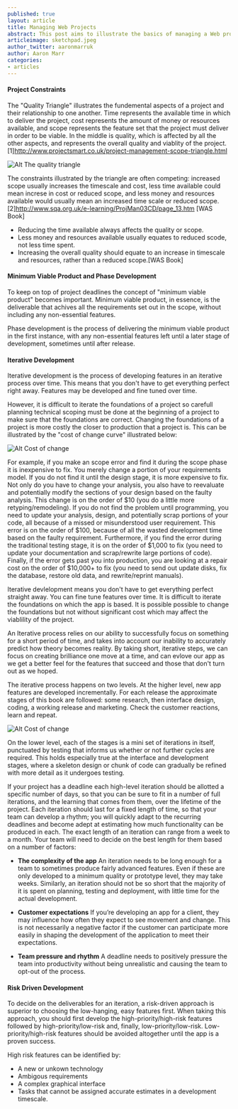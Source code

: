 ```yaml
---
published: true
layout: article
title: Managing Web Projects
abstract: This post aims to illustrate the basics of managing a Web project. While there may be different approaches, depending on the size of the team or company culture, this post will aim to set out the basic principles of runnning a successful Web project.  
articleimage: sketchpad.jpeg
author_twitter: aaronmarruk
author: Aaron Marr
categories:
- articles
---
```


#### Project Constraints

The "Quality Triangle" illustrates the fundemental aspects of a project and their relationship to one another. Time represents the available time in which to deliver the project, cost represents the amount of money or resources available, and scope represents the feature set that the project must deliver in order to be viable. In the middle is quality, which is affected by all the other aspects, and represents the overall quality and  viablity of the project. [1]http://www.projectsmart.co.uk/project-management-scope-triangle.html

![Alt The quality triangle](/blog/img/quality-triangle.jpg)

The constraints illustrated by the triangle are often competing: increased scope usually increases the timescale and cost, less time available could mean increse in cost or reduced scope, and less money and resources available would usually mean an increased time scale or reduced scope. [2]http://www.sqa.org.uk/e-learning/ProjMan03CD/page_13.htm [WAS Book]

* Reducing the time available always affects the quality or scope. 
* Less money and resources available usually equates to reduced scode, not less time spent. 
* Increasing the overall quality should equate to an increase in timescale and resources, rather than a reduced scope.[WAS Book]

#### Minimum Viable Product and Phase Development

To keep on top of project deadlines the concept of "minimum viable product" becomes important. Minimum viable product, in essence, is the deliverable that achives all the requirements set out in the scope, without including any non-essential features. 

Phase development is the process of delivering the minimum viable product in the first instance, with any non-essential features left until a later stage of development, sometimes until after release.

#### Iterative Development

Iterative development is the process of developing features in an iterative process over time. This means that you don't have to get everything perfect right away. Features may be developed and fine tuned over time. 

However, it is difficult to iterate the foundations of a project so carefull planning technical scoping must be done at the beginning of a project to make sure that the foundations are correct. Changing the foundations of a project is more costly the closer to production that a project is. This can be illustrated by the "cost of change curve" illustrated below:

![Alt Cost of change](/blog/img/costofchange.jpg)

For example, if you make an scope error and find it during the scope phase it is inexpensive to fix. You merely change a portion of your requirements model. If you do not find it until the design stage, it is more expensive to fix. Not only do you have to change your analysis, you also have to reevaluate and potentially modify the sections of your design based on the faulty analysis. This change is on the order of $10 (you do a little more retyping/remodeling). If you do not find the problem until programming, you need to update your analysis, design, and potentially scrap portions of your code, all because of a missed or misunderstood user requirement. This error is on the order of $100, because of all the wasted development time based on the faulty requirement. Furthermore, if you find the error during the traditional testing stage, it is on the order of $1,000 to fix (you need to update your documentation and scrap/rewrite large portions of code). Finally, if the error gets past you into production, you are looking at a repair cost on the order of $10,000+ to fix (you need to send out update disks, fix the database, restore old data, and rewrite/reprint manuals).


Iterative devlelopment means you don't have to get everything perfect straight away. You can fine tune features over time. It is difficult to iterate the foundations on which the app is based. It is possible possible to change the foundations but not without significant cost which may affect the viablility of the project.

An Iterative process relies on our ability to successfully focus on something for a short period of time, and takes into account our inability to accurately predict how theory becomes reality. By taking short, iterative steps, we can focus on creating brilliance one move at a time, and can evlove our app as we get a better feel for the features that succeed and those that don't turn out as we hoped.

The iterative process happens on two levels. At the higher level, new app features are developed incrementally. For each release the approximate stages of this book are followed: some research, then interface design, coding, a working release and marketing. Check the customer reactions, learn and repeat.

![Alt Cost of change](/blog/img/iterativedevelopment.jpg)

On the lower level, each of the stages is a mini set of iterations in itself, punctuated by testing that informs us whether or not further cycles are required. This holds especially true at the interface and development stages, where a skeleton design or chunk of code can gradually be refined with more detail as it undergoes testing.

If your project has a deadline each high-level iteration should be allotted a specific number of days, so that you can be sure to fit in a number of full iterations, and the learning that comes from them, over the lifetime of the project.
Each iteration should last for a fixed length of time, so that your team can develop a rhythm; you will quickly adapt to the recurring deadlines and become adept at estimating how much functionality can be produced in each.
The exact length of an iteration can range from a week to a month. Your team will need to decide on the best length for them based on a number of factors:

* **The complexity of the app**
An iteration needs to be long enough for a team to sometimes produce fairly advanced features. Even if these are only developed to a minimum quality or prototype level, they may take weeks. Similarly, an iteration should not be so short that the majority of it is spent on planning, testing and deployment, with little time for the actual development.

* **Customer expectations**
If you’re developing an app for a client, they may influence
how often they expect to see movement and change. This is not necessarily a negative factor if the customer can participate more easily in shaping the development of the application to meet their expectations.

* **Team pressure and rhythm**
A deadline needs to positively pressure the team into productivity without being unrealistic and causing the team to opt-out of
the process.

#### Risk Driven Development

To decide on the deliverables for an iteration, a risk-driven approach is superior to choosing the low-hanging, easy features first. When taking this approach, you should first develop the high-priority/high-risk features followed by high-priority/low-risk and, finally, low-priority/low-risk. Low-priority/high-risk features should be avoided altogether until the app is a proven success.

High risk features can be identified by:
* A new or unkown technology
* Ambigous requirements
* A complex graphical interface
* Tasks that cannot be assigned accurate estimates in a development timescale.